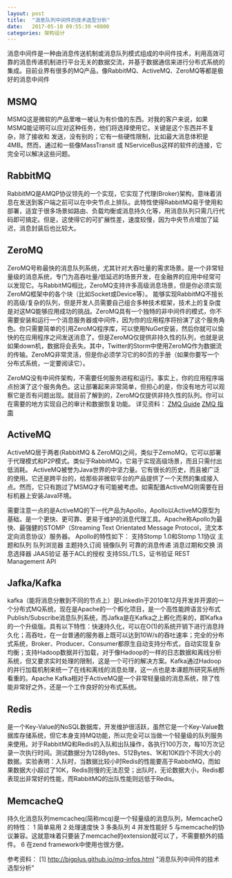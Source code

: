 ```yaml
---
layout: post
title:  "消息队列中间件的技术选型分析"
date:   2017-05-10 09:55:39 +0800
categories: 架构设计
---
```



消息中间件是一种由消息传送机制或消息队列模式组成的中间件技术，利用高效可靠的消息传递机制进行平台无关的数据交流，并基于数据通信来进行分布式系统的集成。目前业界有很多的MQ产品，像RabbitMQ、ActiveMQ、ZeroMQ等都是极好的消息中间件

## MSMQ
MSMQ这是微软的产品里唯一被认为有价值的东西。对我的客户来说，如果MSMQ能证明可以应对这种任务，他们将选择使用它。关键是这个东西并不复杂，除了接收和 发送，没有别的；它有一些硬性限制，比如最大消息体积是4MB。然而，通过和一些像MassTransit 或 NServiceBus这样的软件的连接，它完全可以解决这些问题。

## RabbitMQ
RabbitMQ是AMQP协议领先的一个实现，它实现了代理(Broker)架构，意味着消息在发送到客户端之前可以在中央节点上排队。此特性使得RabbitMQ易于使用和部署，适宜于很多场景如路由、负载均衡或消息持久化等，用消息队列只需几行代码即可搞定。但是，这使得它的可扩展性差，速度较慢，因为中央节点增加了延迟，消息封装后也比较大。


## ZeroMQ
ZeroMQ号称最快的消息队列系统，尤其针对大吞吐量的需求场景。是一个非常轻量级的消息系统，专门为高吞吐量/低延迟的场景开发，在金融界的应用中经常可以发现它。与RabbitMQ相比，ZeroMQ支持许多高级消息场景，但是你必须实现ZeroMQ框架中的各个块（比如Socket或Device等）。 能够实现RabbitMQ不擅长的高级/复杂的队列，但是开发人员需要自己组合多种技术框架，技术上的复杂度是对这MQ能够应用成功的挑战。ZeroMQ具有一个独特的非中间件的模式，你不需要安装和运行一个消息服务器或中间件，因为你的应用程序将扮演了这个服务角色。你只需要简单的引用ZeroMQ程序库，可以使用NuGet安装，然后你就可以愉快的在应用程序之间发送消息了。但是ZeroMQ仅提供非持久性的队列，也就是说如果down机，数据将会丢失。其中，Twitter的Storm中使用ZeroMQ作为数据流的传输。ZeroMQ非常灵活，但是你必须学习它的80页的手册（如果你要写一个分布式系统，一定要阅读它）。

ZeroMQ没有中间件架构，不需要任何服务进程和运行。事实上，你的应用程序端点扮演了这个服务角色。这让部署起来非常简单，但担心的是，你没有地方可以观察它是否有问题出现。就目前了解到的，ZeroMQ仅提供非持久性的队列。你可以在需要的地方实现自己的审计和数据恢复功能。
详见资料：
[ZMQ Guide](http://zguide.zeromq.org/page:all)
[ZMQ 指南](https://github.com/anjuke/zguide-cn)

## ActiveMQ
ActiveMQ居于两者(RabbitMQ & ZeroMQ)之间，类似于ZemoMQ，它可以部署于代理模式和P2P模式。类似于RabbitMQ，它易于实现高级场景，而且只需付出低消耗。 ActiveMQ被誉为Java世界的中坚力量。它有很长的历史，而且被广泛的使用。它还是跨平台的，给那些非微软平台的产品提供了一个天然的集成接入点。然而，它只有跑过了MSMQ才有可能被考虑。如需配置ActiveMQ则需要在目标机器上安装Java环境。

需要注意一点的是ActiveMQ的下一代产品为Apollo，Apollo以ActiveMQ原型为基础，是一个更快、更可靠、更易于维护的消息代理工具。Apache称Apollo为最快、最强健的STOMP（Streaming Text Orientated Message Protocol，流文本定向消息协议）服务器。 Apollo的特性如下： 支持Stomp 1.0和Stomp 1.1协议 主题和队列 队列浏览器 主题持久订阅 镜像队列 可靠的消息传递 消息过期和交换 消息选择器 JAAS验证 基于ACL的授权 支持SSL/TLS，证书验证 REST Management API


## Jafka/Kafka
kafka（能将消息分散到不同的节点上）是LinkedIn于2010年12月开发并开源的一个分布式MQ系统，现在是Apache的一个孵化项目，是一个高性能跨语言分布式Publish/Subscribe消息队列系统，而Jafka是在Kafka之上孵化而来的，即Kafka的一个升级版。具有以下特性：快速持久化，可以在O(1)的系统开销下进行消息持久化；高吞吐，在一台普通的服务器上既可以达到10W/s的吞吐速率；完全的分布式系统，Broker、Producer、Consumer都原生自动支持分布式，自动实现复杂均衡；支持Hadoop数据并行加载，对于像Hadoop的一样的日志数据和离线分析系统，但又要求实时处理的限制，这是一个可行的解决方案。Kafka通过Hadoop的并行加载机制来统一了在线和离线的消息处理，这一点也是本课题所研究系统所看重的。Apache Kafka相对于ActiveMQ是一个非常轻量级的消息系统，除了性能非常好之外，还是一个工作良好的分布式系统。

## Redis
是一个Key-Value的NoSQL数据库，开发维护很活跃，虽然它是一个Key-Value数据库存储系统，但它本身支持MQ功能，所以完全可以当做一个轻量级的队列服务来使用。对于RabbitMQ和Redis的入队和出队操作，各执行100万次，每10万次记录一次执行时间。测试数据分为128Bytes、512Bytes、1K和10K四个不同大小的数据。实验表明：入队时，当数据比较小时Redis的性能要高于RabbitMQ，而如果数据大小超过了10K，Redis则慢的无法忍受；出队时，无论数据大小，Redis都表现出非常好的性能，而RabbitMQ的出队性能则远低于Redis。


## MemcacheQ
持久化消息队列memcacheq(简称mcq)是一个轻量级的消息队列，MemcacheQ的特性： 1 简单易用 2 处理速度快 3 多条队列 4 并发性能好 5 与memcache的协议兼容。这就意味着只要装了memcache的extension就可以了，不需要额外的插件。 6 在zend framework中使用也很方便。

参考资料：
[1] http://bigplus.github.io/mq-infos.html  "消息队列中间件的技术选型分析"

